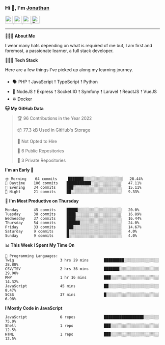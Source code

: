### Hi 👋, I'm [Jonathan](https://jonathan-d.ch) 

<p>
  <a href="https://www.twitter.com/redkill2108">
    <img src="https://img.shields.io/badge/twitter-%231DA1F2.svg?&style=for-the-badge&logo=twitter&logoColor=white" height=25>
  </a>
  <a href="https://www.linkedin.com/in/jdebetaz">
    <img src="https://img.shields.io/badge/linkedin-%230077B5.svg?&style=for-the-badge&logo=linkedin&logoColor=white" height=25>
  </a>
  <a href="https://www.instagram.com/jdebetaz/">
    <img src="https://img.shields.io/badge/instagram-%23E4405F.svg?&style=for-the-badge&logo=instagram&logoColor=white" height=25>
  </a>
  <a href="https://wakatime.com/@5c95ead1-71ee-4ecc-9a32-6c2b293dd432">
    <img src="https://wakatime.com/badge/user/5c95ead1-71ee-4ecc-9a32-6c2b293dd432.svg?style=for-the-badge" height=25 alt="Total time coded since Aug 23 2019" />
  </a>
</p>

-------

**🙋🏻‍♂️ About Me** 

<p>I wear many hats depending on what is required of me but, I am first and foremost, a passionate learner, a full stack developer.</p>

**👨🏻‍💻 Tech Stack** 

<p>Here are a few things I've picked up along my learning journey.</p>

- 🗣 PHP 𒑰 JavaScript 𒑰 TypeScript 𒑰 Python
- 🎒 NodeJS 𒑰 Express 𒑰 Socket.IO 𒑰 Symfony 𒑰 Laravel 𒑰 ReactJS 𒑰 VueJS
- ♽ Docker

<!--START_SECTION:waka-->
**🐱 My GitHub Data** 

> 🏆 96 Contributions in the Year 2022
 > 
> 📦 77.3 kB Used in GitHub's Storage 
 > 
> 🚫 Not Opted to Hire
 > 
> 📜 6 Public Repositories 
 > 
> 🔑 3 Private Repositories  
 > 
**I'm an Early 🐤** 

```text
🌞 Morning    64 commits     ███████░░░░░░░░░░░░░░░░░░   28.44% 
🌆 Daytime    106 commits    ███████████░░░░░░░░░░░░░░   47.11% 
🌃 Evening    34 commits     ███░░░░░░░░░░░░░░░░░░░░░░   15.11% 
🌙 Night      21 commits     ██░░░░░░░░░░░░░░░░░░░░░░░   9.33%

```
📅 **I'm Most Productive on Thursday** 

```text
Monday       45 commits     █████░░░░░░░░░░░░░░░░░░░░   20.0% 
Tuesday      38 commits     ████░░░░░░░░░░░░░░░░░░░░░   16.89% 
Wednesday    37 commits     ████░░░░░░░░░░░░░░░░░░░░░   16.44% 
Thursday     54 commits     ██████░░░░░░░░░░░░░░░░░░░   24.0% 
Friday       33 commits     ███░░░░░░░░░░░░░░░░░░░░░░   14.67% 
Saturday     9 commits      █░░░░░░░░░░░░░░░░░░░░░░░░   4.0% 
Sunday       9 commits      █░░░░░░░░░░░░░░░░░░░░░░░░   4.0%

```


📊 **This Week I Spent My Time On** 

```text
💬 Programming Languages: 
Twig                     3 hrs 29 mins       █████████░░░░░░░░░░░░░░░░   38.88% 
CSV/TSV                  2 hrs 36 mins       ███████░░░░░░░░░░░░░░░░░░   29.08% 
PHP                      1 hr 16 mins        ███░░░░░░░░░░░░░░░░░░░░░░   14.32% 
JavaScript               45 mins             ██░░░░░░░░░░░░░░░░░░░░░░░   8.47% 
SCSS                     37 mins             █░░░░░░░░░░░░░░░░░░░░░░░░   6.98%

```

**I Mostly Code in JavaScript** 

```text
JavaScript               6 repos             ██████████████████░░░░░░░   75.0% 
Shell                    1 repo              ███░░░░░░░░░░░░░░░░░░░░░░   12.5% 
HTML                     1 repo              ███░░░░░░░░░░░░░░░░░░░░░░   12.5%

```



<!--END_SECTION:waka-->
